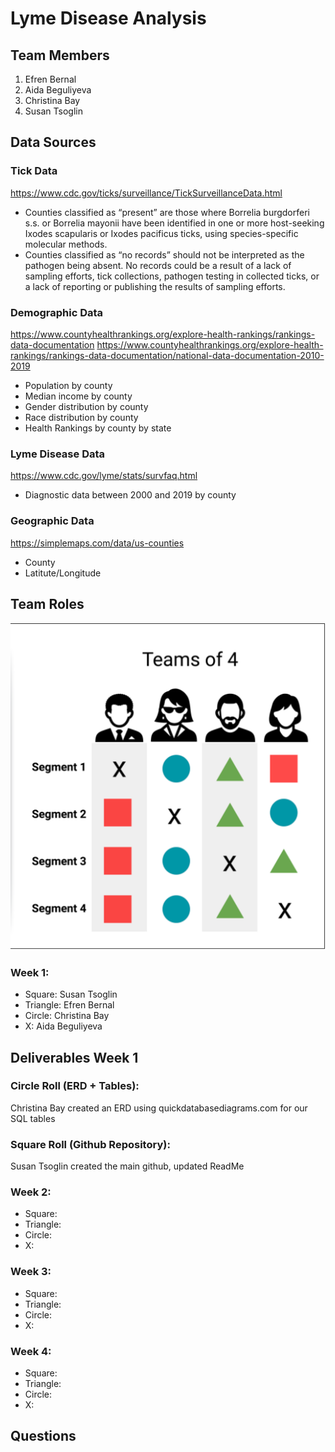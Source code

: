 # Lyme Disease Analysis

## Team Members
1. Efren Bernal
2. Aida Beguliyeva
3. Christina Bay
4. Susan Tsoglin

## Data Sources
### Tick Data
https://www.cdc.gov/ticks/surveillance/TickSurveillanceData.html
- Counties classified as “present” are those where Borrelia burgdorferi s.s. or Borrelia mayonii have been identified in one or more host-seeking Ixodes scapularis or Ixodes pacificus ticks, using species-specific molecular methods.
- Counties classified as “no records” should not be interpreted as the pathogen being absent. No records could be a result of a lack of sampling efforts, tick collections, pathogen testing in collected ticks, or a lack of reporting or publishing the results of sampling efforts.

### Demographic Data
https://www.countyhealthrankings.org/explore-health-rankings/rankings-data-documentation
https://www.countyhealthrankings.org/explore-health-rankings/rankings-data-documentation/national-data-documentation-2010-2019
- Population by county
- Median income by county
- Gender distribution by county
- Race distribution by county
- Health Rankings by county by state

### Lyme Disease Data
https://www.cdc.gov/lyme/stats/survfaq.html
- Diagnostic data between 2000 and 2019 by county

### Geographic Data
https://simplemaps.com/data/us-counties
- County
- Latitute/Longitude

## Team Roles
![Teamsof4](Images/TeamsOf4.png)
### Week 1:
- Square: Susan Tsoglin
- Triangle: Efren Bernal
- Circle: Christina Bay
- X: Aida Beguliyeva

## Deliverables Week 1
### Circle Roll (ERD + Tables):
Christina Bay created an ERD using quickdatabasediagrams.com for our SQL tables

### Square Roll (Github Repository):
Susan Tsoglin created the main github, updated ReadMe

### 

### Week 2:
- Square:
- Triangle:
- Circle:
- X:

### Week 3:
- Square:
- Triangle:
- Circle:
- X:

### Week 4:
- Square:
- Triangle:
- Circle:
- X:

## Questions
